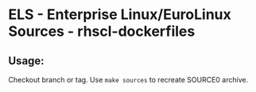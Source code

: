 # ELS - Enterprise Linux/EuroLinux Sources - rhscl-dockerfiles
 
## Usage:
  Checkout branch or tag. Use `make sources` to recreate  SOURCE0 archive.

